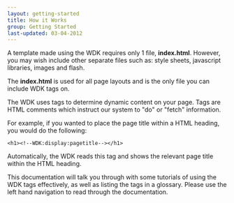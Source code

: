 ```yaml
---
layout: getting-started
title: How it Works
group: Getting Started
last-updated: 03-04-2012
---
```



A template made using the WDK requires only 1 file, **index.html**. However, you may wish include other separate files such as: style sheets, javascript libraries, images and flash.

The **index.html** is used for all page layouts and is the only file you can include WDK tags on.

The WDK uses tags to determine dynamic content on your page. Tags are HTML comments which instruct our system to "do" or "fetch" information.

For example, if you wanted to place the page title within a HTML heading, you would do the following:

~~~
<h1><!--WDK:display:pagetitle--></h1>
~~~

Automatically, the WDK reads this tag and shows the relevant page title within the HTML heading.

This documentation will talk you through with some tutorials of using the WDK tags effectively, as well as listing the tags in a glossary. Please use the left hand navigation to read through the documentation.

